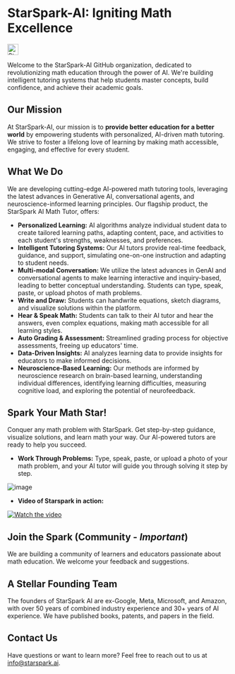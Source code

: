 # StarSpark-AI: Igniting Math Excellence

[<img width="25" alt="StarSpark-50X50" src="https://github.com/user-attachments/assets/6447056f-5748-4df9-b2ff-e3bad944ca69" />
](https://www.starspark.ai)

Welcome to the StarSpark-AI GitHub organization, dedicated to revolutionizing math education through the power of AI. We're building intelligent tutoring systems that help students master concepts, build confidence, and achieve their academic goals.

## Our Mission

At StarSpark-AI, our mission is to **provide better education for a better world** by empowering students with personalized, AI-driven math tutoring. We strive to foster a lifelong love of learning by making math accessible, engaging, and effective for every student.

## What We Do

We are developing cutting-edge AI-powered math tutoring tools, leveraging the latest advances in Generative AI, conversational agents, and neuroscience-informed learning principles.  Our flagship product, the StarSpark AI Math Tutor, offers:

*   **Personalized Learning:** AI algorithms analyze individual student data to create tailored learning paths, adapting content, pace, and activities to each student's strengths, weaknesses, and preferences.
*   **Intelligent Tutoring Systems:** Our AI tutors provide real-time feedback, guidance, and support, simulating one-on-one instruction and adapting to student needs.
*   **Multi-modal Conversation:**  We utilize the latest advances in GenAI and conversational agents to make learning interactive and inquiry-based, leading to better conceptual understanding. Students can type, speak, paste, or upload photos of math problems.
*   **Write and Draw:**  Students can handwrite equations, sketch diagrams, and visualize solutions within the platform.
*   **Hear & Speak Math:**  Students can talk to their AI tutor and hear the answers, even complex equations, making math accessible for all learning styles.
*   **Auto Grading & Assessment:** Streamlined grading process for objective assessments, freeing up educators' time.
*   **Data-Driven Insights:** AI analyzes learning data to provide insights for educators to make informed decisions.
*   **Neuroscience-Based Learning:** Our methods are informed by neuroscience research on brain-based learning, understanding individual differences, identifying learning difficulties, measuring cognitive load, and exploring the potential of neurofeedback.

## Spark Your Math Star!

Conquer any math problem with StarSpark. Get step-by-step guidance, visualize solutions, and learn math your way.  Our AI-powered tutors are ready to help you succeed.

*   **Work Through Problems:** Type, speak, paste, or upload a photo of your math problem, and your AI tutor will guide you through solving it step by step.

![image](https://github.com/user-attachments/assets/b9f41d9d-511f-4f02-a8a9-03807a177cf9)

*   **Video of Starspark in action:**

[![Watch the video](https://img.youtube.com/vi/fwyzmFjl6eQ/maxresdefault.jpg)](https://youtu.be/fwyzmFjl6eQ)



## Join the Spark (Community - *Important*)

We are building a community of learners and educators passionate about math education. We welcome your feedback and suggestions.

## A Stellar Founding Team

The founders of StarSpark AI are ex-Google, Meta, Microsoft, and Amazon, with over 50 years of combined industry experience and 30+ years of AI experience. We have published books, patents, and papers in the field.

## Contact Us

Have questions or want to learn more? Feel free to reach out to us at [info@starspark.ai](mailto:info@starspark.ai).
